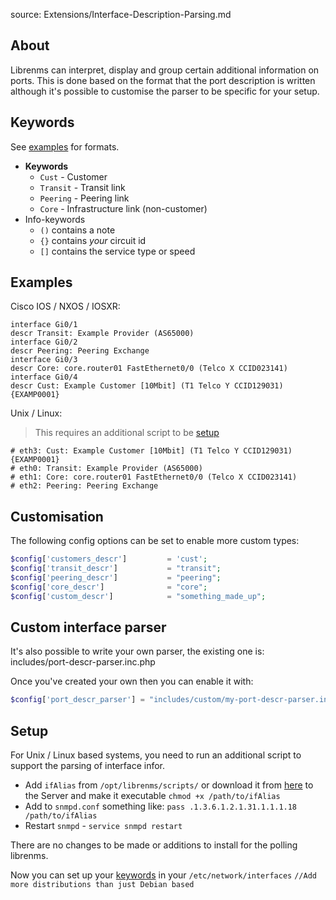 source: Extensions/Interface-Description-Parsing.md
## About
Librenms can interpret, display and group certain additional information on ports.
This is done based on the format that the port description is written although it's possible 
to customise the parser to be specific for your setup.

## Keywords

See [examples](#examples) for formats.

  - **Keywords**
    - `Cust`    - Customer
    - `Transit` - Transit link
    - `Peering` - Peering link
    - `Core`    - Infrastructure link (non-customer)
  - Info-keywords
    - `()` contains a note
    - `{}` contains *your* circuit id
    - `[]` contains the service type or speed

## Examples

Cisco IOS / NXOS / IOSXR:
```text
interface Gi0/1
descr Transit: Example Provider (AS65000)
interface Gi0/2
descr Peering: Peering Exchange
interface Gi0/3
descr Core: core.router01 FastEthernet0/0 (Telco X CCID023141)
interface Gi0/4
descr Cust: Example Customer [10Mbit] (T1 Telco Y CCID129031) {EXAMP0001}
```

Unix / Linux:
> This requires an additional script to be [setup](#setup)
```text
# eth3: Cust: Example Customer [10Mbit] (T1 Telco Y CCID129031) {EXAMP0001}
# eth0: Transit: Example Provider (AS65000)
# eth1: Core: core.router01 FastEthernet0/0 (Telco X CCID023141)
# eth2: Peering: Peering Exchange
```

## Customisation

The following config options can be set to enable more custom types:
```php
$config['customers_descr']         = 'cust';
$config['transit_descr']           = "transit";
$config['peering_descr']           = "peering";
$config['core_descr']              = "core";
$config['custom_descr']            = "something_made_up";
```

## Custom interface parser

It's also possible to write your own parser, the existing one is: includes/port-descr-parser.inc.php

Once you've created your own then you can enable it with:

```php
$config['port_descr_parser'] = "includes/custom/my-port-descr-parser.inc.php";
```

## Setup

For Unix / Linux based systems, you need to run an additional script to support the parsing of interface infor.

  - Add `ifAlias` from `/opt/librenms/scripts/` or download it from [here](https://github.com/librenms/librenms/blob/master/scripts/ifAlias) to the Server and make
    it executable `chmod +x /path/to/ifAlias`
  - Add to `snmpd.conf` something like:
    ``pass .1.3.6.1.2.1.31.1.1.1.18 /path/to/ifAlias``
  - Restart `snmpd` - `service snmpd restart`

There are no changes to be made or additions to install for the polling librenms.

Now you can set up your [keywords](#keywords) in your `/etc/network/interfaces`
``//Add more distributions than just Debian based``

